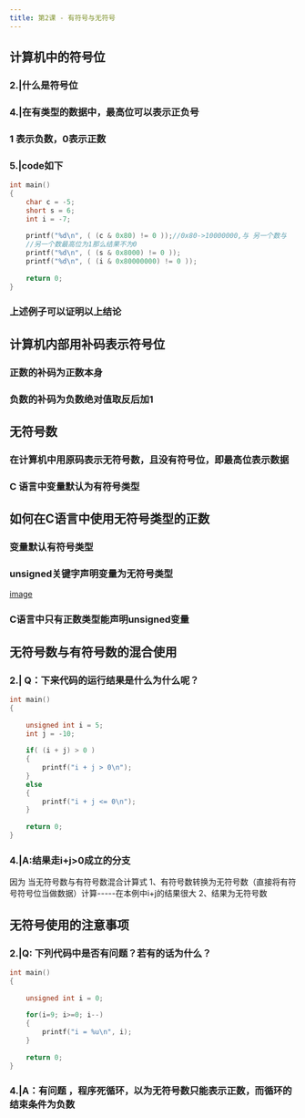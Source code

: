 ```yaml
---
title: 第2课 - 有符号与无符号
---
```


## 计算机中的符号位
### 2.|什么是符号位
### 4.|在有类型的数据中，最高位可以表示正负号
### 1 表示负数，0表示正数
### 5.|code如下
```C
int main()
{
    char c = -5;
    short s = 6;
    int i = -7;
    
    printf("%d\n", ( (c & 0x80) != 0 ));//0x80->10000000,与 另一个数与
	//另一个数最高位为1那么结果不为0
    printf("%d\n", ( (s & 0x8000) != 0 ));
    printf("%d\n", ( (i & 0x80000000) != 0 ));
    
    return 0;
}
```
### 上述例子可以证明以上结论
## 计算机内部用补码表示符号位
### 正数的补码为正数本身
### 负数的补码为负数绝对值取反后加1
## 无符号数
### 在计算机中用原码表示无符号数，且没有符号位，即最高位表示数据
### C 语言中变量默认为有符号类型
## 如何在C语言中使用无符号类型的正数
### 变量默认有符号类型
### unsigned关键字声明变量为无符号类型
[image](http://tuchuang.lifeupnote.com/blog/20201002/pUJWw3fVD05b.png?imageslim)
### C语言中只有正数类型能声明unsigned变量
## 无符号数与有符号数的混合使用
### 2.| Q：下来代码的运行结果是什么为什么呢？
```C
int main()
{
 
    unsigned int i = 5;
    int j = -10;
    
    if( (i + j) > 0 )
    {
        printf("i + j > 0\n");
    }
    else
    {
        printf("i + j <= 0\n");
    }
    
    return 0;
}
```
### 4.|A:结果走i+j>0成立的分支
因为 当无符号数与有符号数混合计算式 
1、有符号数转换为无符号数（直接将有符号符号位当做数据）计算-----在本例中i+j的结果很大
2、结果为无符号数
## 无符号使用的注意事项
### 2.|Q: 下列代码中是否有问题？若有的话为什么？
```C
int main()
{
 
    unsigned int i = 0;
    
    for(i=9; i>=0; i--)
    {
        printf("i = %u\n", i);
    }
    
    return 0;
}

```
### 4.|A：有问题 ，程序死循环，以为无符号数只能表示**正数**，而循环的结束条件为负数
